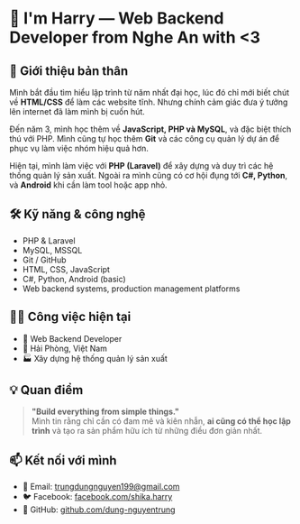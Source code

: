 # 👋 I'm Harry — Web Backend Developer from Nghe An with <3

## 💼 Giới thiệu bản thân

Mình bắt đầu tìm hiểu lập trình từ năm nhất đại học, lúc đó chỉ mới biết chút về **HTML/CSS** để làm các website tĩnh. Nhưng chính cảm giác đưa ý tưởng lên internet đã làm mình bị cuốn hút.

Đến năm 3, mình học thêm về **JavaScript, PHP và MySQL**, và đặc biệt thích thú với PHP. Mình cũng tự học thêm **Git** và các công cụ quản lý dự án để phục vụ làm việc nhóm hiệu quả hơn.

Hiện tại, mình làm việc với **PHP (Laravel)** để xây dựng và duy trì các hệ thống quản lý sản xuất. Ngoài ra mình cũng có cơ hội đụng tới **C#, Python**, và **Android** khi cần làm tool hoặc app nhỏ.

## 🛠 Kỹ năng & công nghệ

- PHP & Laravel
- MySQL, MSSQL
- Git / GitHub
- HTML, CSS, JavaScript
- C#, Python, Android (basic)
- Web backend systems, production management platforms

## 👨‍💻 Công việc hiện tại

- 💼 Web Backend Developer
- 📍 Hải Phòng, Việt Nam
- 🏭 Xây dựng hệ thống quản lý sản xuất

## 💡 Quan điểm

> **"Build everything from simple things."**  
Mình tin rằng chỉ cần có đam mê và kiên nhẫn, **ai cũng có thể học lập trình** và tạo ra sản phẩm hữu ích từ những điều đơn giản nhất.

## 📫 Kết nối với mình

- 📧 Email: [trungdungnguyen199@gmail.com](mailto:trungdungnguyen199@gmail.com)
- 🐦 Facebook: [facebook.com/shika.harry](https://www.facebook.com/shika.harry/)
- 🐙 GitHub: [github.com/dung-nguyentrung](https://github.com/dung-nguyentrung)
